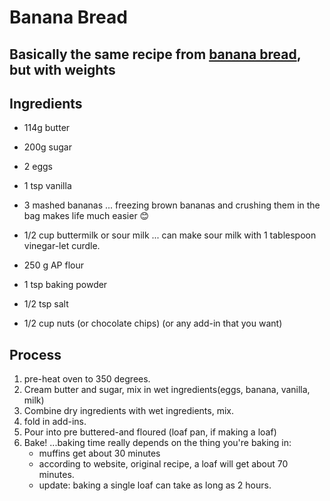 # Banana Bread 
## Basically the same recipe from [banana bread](https://frogprincepaperie.com/best-banana-bread-recipe-with-sour-milk/), but with weights

## Ingredients
- 114g butter
- 200g sugar
- 2 eggs
- 1 tsp vanilla
- 3 mashed bananas 
... freezing brown bananas and crushing them in the bag makes life much easier :blush:

- 1/2 cup buttermilk or sour milk
... can make sour milk with 1 tablespoon vinegar-let curdle. 

- 250 g AP flour
- 1 tsp baking powder
- 1/2 tsp salt
- 1/2 cup nuts (or chocolate chips) (or any add-in that you want)

## Process
1. pre-heat oven to 350 degrees. 
2. Cream butter and sugar, mix in wet ingredients(eggs, banana, vanilla, milk)
3. Combine dry ingredients with wet ingredients, mix. 
4. fold in add-ins.
5. Pour into pre buttered-and floured (loaf pan, if making a loaf)
6. Bake! 
...baking time really depends on the thing you're baking in:
     - muffins get about 30 minutes
     - according to website, original recipe, a loaf will get about 70 minutes. 
     - update: baking a single loaf can take as long as 2 hours. 
